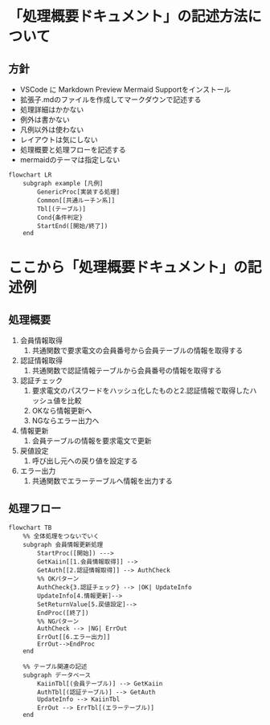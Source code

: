 # 「処理概要ドキュメント」の記述方法について
## 方針
- VSCode に Markdown Preview Mermaid Supportをインストール
- 拡張子.mdのファイルを作成してマークダウンで記述する
- 処理詳細はかかない
- 例外は書かない
- 凡例以外は使わない
- レイアウトは気にしない
- 処理概要と処理フローを記述する
- mermaidのテーマは指定しない

```mermaid
flowchart LR
    subgraph example [凡例]
        GenericProc[実装する処理]
        Common[[共通ルーチン系]]
        Tbl[(テーブル)]
        Cond{条件判定}
        StartEnd([開始/終了])
    end
```
# ここから「処理概要ドキュメント」の記述例
## 処理概要
1. 会員情報取得
    1. 共通関数で要求電文の会員番号から会員テーブルの情報を取得する
2. 認証情報取得
   1. 共通関数で認証情報テーブルから会員番号の情報を取得する
3. 認証チェック
   1. 要求電文のパスワードをハッシュ化したものと2.認証情報で取得したハッシュ値を比較
   2. OKなら情報更新へ
   3. NGならエラー出力へ
4. 情報更新
   1. 会員テーブルの情報を要求電文で更新
5. 戻値設定
   1. 呼び出し元への戻り値を設定する
6. エラー出力
   1. 共通関数でエラーテーブルへ情報を出力する

## 処理フロー
```mermaid
flowchart TB
    %% 全体処理をつないでいく
    subgraph 会員情報更新処理
        StartProc([開始]) --->
        GetKaiin[[1.会員情報取得]] --> 
        GetAuth[[2.認証情報取得]] --> AuthCheck
        %% OKパターン
        AuthCheck{3.認証チェック} --> |OK| UpdateInfo
        UpdateInfo[4.情報更新]-->
        SetReturnValue[5.戻値設定]-->
        EndProc([終了])
        %% NGパターン
        AuthCheck --> |NG| ErrOut
        ErrOut[[6.エラー出力]]
        ErrOut-->EndProc
    end
    
    %% テーブル関連の記述
    subgraph データベース
        KaiinTbl[(会員テーブル)] --> GetKaiin
        AuthTbl[(認証テーブル)] --> GetAuth
        UpdateInfo --> KaiinTbl
        ErrOut --> ErrTbl[(エラーテーブル)]
    end
```
